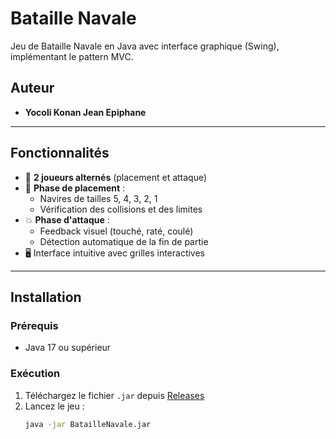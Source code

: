 # Bataille Navale

Jeu de Bataille Navale en Java avec interface graphique (Swing), implémentant le pattern MVC.

## Auteur
- **Yocoli Konan Jean Epiphane**  

---

## Fonctionnalités
- 🔄 **2 joueurs alternés** (placement et attaque)
- 🚢 **Phase de placement** :
  - Navires de tailles 5, 4, 3, 2, 1
  - Vérification des collisions et des limites
- 💥 **Phase d'attaque** :
  - Feedback visuel (touché, raté, coulé)
  - Détection automatique de la fin de partie
- 🖥️ Interface intuitive avec grilles interactives

---

## Installation
### Prérequis
- Java 17 ou supérieur

### Exécution
1. Téléchargez le fichier `.jar` depuis [Releases](#)
2. Lancez le jeu :
   ```bash
   java -jar BatailleNavale.jar

